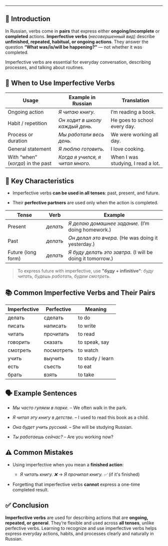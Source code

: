 
---
## 🔄 Introduction

In Russian, verbs come in **pairs** that express either **ongoing/incomplete** or **completed** actions. **Imperfective verbs** (_несовершенный вид_) describe **unfinished, repeated, habitual, or ongoing actions**. They answer the question **“What was/is/will be happening?”** — not whether it was completed.

Imperfective verbs are essential for everyday conversation, describing processes, and talking about routines.

## 📘 When to Use Imperfective Verbs

|Usage|Example in Russian|Translation|
|---|---|---|
|Ongoing action|_Я читаю книгу._|I’m reading a book.|
|Habit / repetition|_Он ходит в школу каждый день._|He goes to school every day.|
|Process or duration|_Мы работали весь день._|We were working all day.|
|General statement|_Я люблю готовить._|I love cooking.|
|With “when” (_когда_) in the past|_Когда я учился, я читал много._|When I was studying, I read a lot.|

## 🧾 Key Characteristics

- Imperfective verbs **can be used in all tenses**: past, present, and future.
    
- Their **perfective partners** are used only when the action is completed.
    

|Tense|Verb|Example|
|---|---|---|
|Present|_делать_|_Я делаю домашнее задание._ (I’m doing homework.)|
|Past|_делать_|_Он делал это вчера._ (He was doing it yesterday.)|
|Future (long form)|_делать_|_Я буду делать это завтра._ (I will be doing it tomorrow.)|

> To express future with imperfective, use **"буду + infinitive"**: _буду читать, будешь работать, будем смотреть._

## 📚 Common Imperfective Verbs and Their Pairs

|Imperfective|Perfective|Meaning|
|---|---|---|
|делать|сделать|to do|
|писать|написать|to write|
|читать|прочитать|to read|
|говорить|сказать|to speak, say|
|смотреть|посмотреть|to watch|
|учить|выучить|to study / learn|
|есть|съесть|to eat|
|брать|взять|to take|

## 🗣️ Example Sentences

- _Мы часто гуляем в парке._ – We often walk in the park.
    
- _Я читал эту книгу в детстве._ – I used to read this book as a child.
    
- _Она будет учить русский._ – She will be studying Russian.
    
- _Ты работаешь сейчас?_ – Are you working now?
    

## ⚠️ Common Mistakes

- Using imperfective when you mean a **finished action**:
    
    - _Я читать книгу. ❌_ → _Я прочитал книгу. ✅_ (if it's finished)
        
- Forgetting that imperfective verbs **cannot** express a one-time completed result.
    

## ✅ Conclusion

**Imperfective verbs** are used for describing actions that are **ongoing, repeated, or general**. They’re flexible and used across **all tenses**, unlike perfective verbs. Learning to recognize and use imperfective verbs helps express everyday actions, habits, and processes clearly and naturally in Russian.
